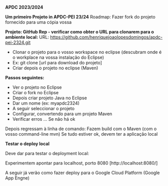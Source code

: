 **APDC 2023/2024**

**Um primeiro Projeto in APDC-PEI 23/24**
Roadmap:
Fazer fork do projeto fornecido para uma cópia vossa

**Projeto: GitHub Rep - verificar como obter o URL para clonarem para o ambiente local:**
URL: https://github.com/henriquejoaolopesdomingos/apdc-pei-2324.git

* Clonar o projeto para o vosso workspace no eclipse (descubram onde é o workplace na vossa instalação do Eclipse)
* Ex: git clone [url para download do projeto]
* Criar depois o projeto no eclipse (Maven)

**Passos seguintes:**
* Ver o projeto no Eclipse
* Criar o fork no Eclipse
* Depois criar projeto Java no Eclipse
* Dar um nome (ex: myapdc2324)
* A seguir seleccionar o projeto
* Configurar, convertendo para um projeto Maven
* Verificar erros ... Se não há ok

Depois regressam à linha de comando:
Fazem build com o Maven (com o vosso command-line mvn)
Se tudo estiver ok, devem ter a aplicação local

**Testar o deploy local**

Deve dar para testar o deployment local:

Experimentem apontar para localhost, porto 8080 [http://localhost:8080/]

A seguir já verão como fazer deploy para o Google Cloud Platform (Google App Engne)


